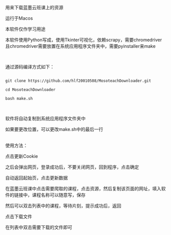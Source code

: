 用来下载蓝墨云班课上的资源

运行于Macos

本软件仅作学习用途

本软件使用Python写成，使用Tkinter可视化，依赖scrapy，需要chromedriver且chromedriver需要放置在系统应用程序文件夹中，需要pyinstaller来make

<br/>

通过源码编译方式如下：
```

git clone https://github.com/hlf20010508/MosoteachDownloader.git

cd MosoteachDownloader

bash make.sh
```
<br/>

软件将自动复制到系统应用程序文件夹中

如果要更改位置，可以更改make.sh中的最后一行

<br/>
使用方法：

点击更新Cookie

之后会弹出网页，登录成功后，不要关闭网页，回到程序，点击确定

自动返回起始页，点击更新数据

在蓝墨云班课中点击需要爬取的课程，点击资源，然后复制该页面的网址，填入软件的链接中，课程名称可以随意写，保存

然后可以双击列表中的课程，等待片刻，提示成功后，返回

点击下载文件

在列表中双击需要下载的文件即可
